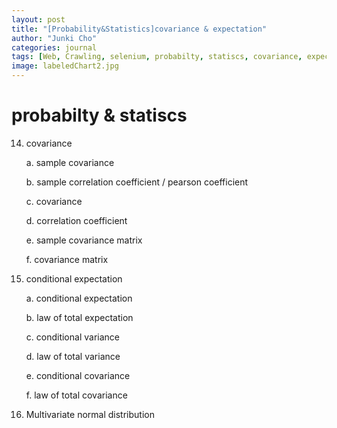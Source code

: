 ```yaml
---
layout: post
title: "[Probability&Statistics]covariance & expectation"
author: "Junki Cho"
categories: journal
tags: [Web, Crawling, selenium, probabilty, statiscs, covariance, expectation]
image: labeledChart2.jpg
---
```


# probabilty & statiscs

14. covariance

    a. sample covariance

    b. sample correlation coefficient / pearson coefficient

    c. covariance

    d. correlation coefficient

    e. sample covariance matrix

    f. covariance matrix

15. conditional expectation

    a. conditional expectation

    b. law of total expectation

    c. conditional variance

    d. law of total variance

    e. conditional covariance

    f. law of total covariance

16. Multivariate normal distribution
